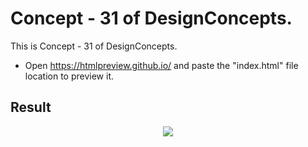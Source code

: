 Concept - 31 of DesignConcepts.
==============================

This is Concept - 31 of DesignConcepts.
- Open https://htmlpreview.github.io/ and paste the "index.html" file location to preview it.

Result
-----------
<p align="center">
  <img src="c31.png"/>
</p>
